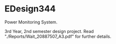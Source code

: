 # EDesign344

Power Monitoring System.

3rd Year, 2nd semester design project. Read "./Reports/Wait_20887507_A3.pdf" for further details.
